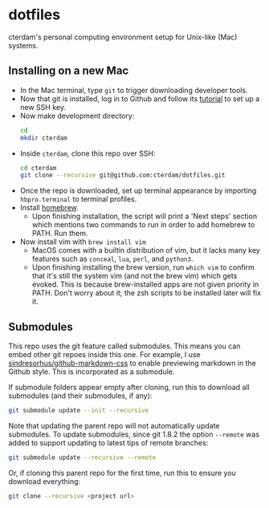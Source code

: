 # dotfiles

cterdam's personal computing environment setup for Unix-like (Mac) systems.

## Installing on a new Mac

- In the Mac terminal, type `git` to trigger downloading developer tools.
- Now that git is installed, log in to Github and follow its [tutorial][GHSSH]
  to set up a new SSH key.
- Now make development directory:
  ```zsh
  cd
  mkdir cterdam
  ```
- Inside `cterdam`, clone this repo over SSH:
  ```zsh
  cd cterdam
  git clone --recursive git@github.com:cterdam/dotfiles.git
  ```
- Once the repo is downloaded, set up terminal appearance by importing
  `hbpro.terminal` to terminal profiles.
- Install [homebrew](https://brew.sh/).
  - Upon finishing installation, the script will print a 'Next steps' section
    which mentions two commands to run in order to add homebrew to PATH. Run
    them.
- Now install vim with `brew install vim`
  - MacOS comes with a builtin distribution of vim, but it lacks many key
    features such as `conceal`, `lua`, `perl`, and `python3`.
  - Upon finishing installing the brew version, run `which vim` to confirm that
    it's still the system vim (and not the brew vim) which gets evoked. This is
    because brew-installed apps are not given priority in PATH. Don't worry
    about it; the zsh scripts to be installed later will fix it.

[GHSSH]:
https://docs.github.com/en/authentication/connecting-to-github-with-ssh/generating-a-new-ssh-key-and-adding-it-to-the-ssh-agent

## Submodules

This repo uses the git feature called submodules. This means you can embed
other git repoes inside this one. For example, I use
[sindresorhus/github-markdown-css][GHCSS] to enable previewing markdown in the
Github style. This is incorporated as a submodule.

[GHCSS]:
https://github.com/sindresorhus/github-markdown-css

If submodule folders appear empty after cloning, run this to download all
submodules (and their submodules, if any):

```zsh
git submodule update --init --recursive
```

Note that updating the parent repo will not automatically update submodules.
To update submodules, since git 1.8.2 the option `--remote` was added to
support updating to latest tips of remote branches:

```zsh
git submodule update --recursive --remote
```

Or, if cloning this parent repo for the first time, run this to ensure you
download everything:

```zsh
git clone --recursive <project url>
```
